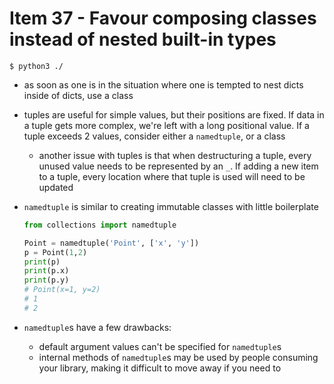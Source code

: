 # Item 37 - Favour composing classes instead of nested built-in types

```shell
$ python3 ./
```

- as soon as one is in the situation where one is tempted to nest dicts inside
    of dicts, use a class
- tuples are useful for simple values, but their positions are fixed. If data in
    a tuple gets more complex, we're left with a long positional value. If a
    tuple exceeds 2 values, consider either a `namedtuple`, or a class
    - another issue with tuples is that when destructuring a tuple, every unused
        value needs to be represented by an `_`. If adding a new item to a
        tuple, every location where that tuple is used will need to be updated
- `namedtuple` is similar to creating immutable classes with little boilerplate

    ```python
    from collections import namedtuple

    Point = namedtuple('Point', ['x', 'y'])
    p = Point(1,2)
    print(p)
    print(p.x)
    print(p.y)
    # Point(x=1, y=2)
    # 1
    # 2
    ```
- `namedtuple`s have a few drawbacks:
    - default argument values can't be specified for `namedtuple`s
    - internal methods of `namedtuple`s may be used by people consuming your
        library, making it difficult to move away if you need to

